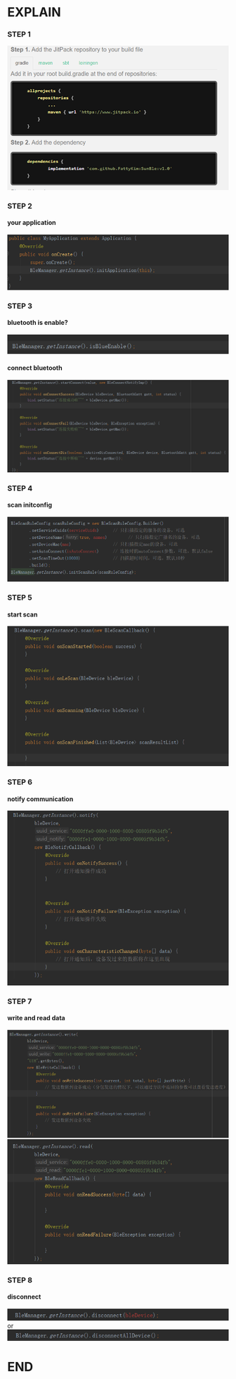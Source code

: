 # EXPLAIN<br>
### STEP 1
![Image text](https://raw.githubusercontent.com/FattyKim/SunBle/master/image/start.png)<br>
### STEP 2
#### your application
![Image text](https://raw.githubusercontent.com/FattyKim/SunBle/master/image/1.png)<br>
### STEP 3
#### bluetooth is enable?
![Image text](https://raw.githubusercontent.com/FattyKim/SunBle/master/image/enable.png)
#### connect bluetooth
![Image text](https://raw.githubusercontent.com/FattyKim/SunBle/master/image/2.png)
### STEP 4
#### scan initconfig
![Image text](https://raw.githubusercontent.com/FattyKim/SunBle/master/image/3.png)<br>
### STEP 5
#### start scan 
![Image text](https://raw.githubusercontent.com/FattyKim/SunBle/master/image/4.png)<br>
### STEP 6
#### notify communication
![Image text](https://raw.githubusercontent.com/FattyKim/SunBle/master/image/5.png)<br>
### STEP 7
#### write and read data
![Image text](https://raw.githubusercontent.com/FattyKim/SunBle/master/image/6.png)<br>
![Image text](https://raw.githubusercontent.com/FattyKim/SunBle/master/image/7.png)<br>
### STEP 8
#### disconnect
![Image text](https://raw.githubusercontent.com/FattyKim/SunBle/master/image/8.png)<br>
or<br>
![Image text](https://raw.githubusercontent.com/FattyKim/SunBle/master/image/9.png)<br>
# END<br>
